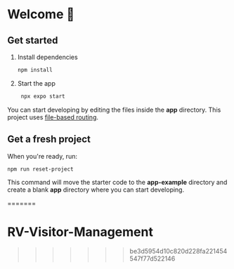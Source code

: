 # Welcome  👋


## Get started

1. Install dependencies

   ```bash
   npm install
   ```

2. Start the app

   ```bash
    npx expo start
   ```


You can start developing by editing the files inside the **app** directory. This project uses [file-based routing](https://docs.expo.dev/router/introduction).

## Get a fresh project

When you're ready, run:

```bash
npm run reset-project
```

This command will move the starter code to the **app-example** directory and create a blank **app** directory where you can start developing.


=======
# RV-Visitor-Management
>>>>>>> be3d5954d10c820d228fa221454547f77d522146
